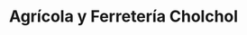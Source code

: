 ---
title: "Agrícola y Ferretería Cholchol"
url: /chol-chol/agricola-y-ferreteria-cholchol/
shop: hágalo usted mismo
---